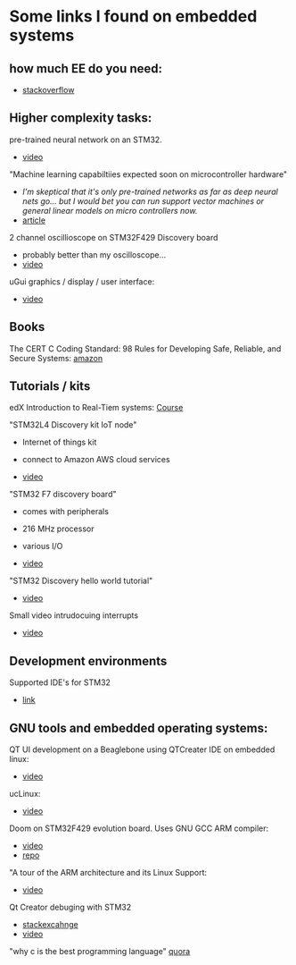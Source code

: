 # Some links I found on embedded systems

## how much EE do you need:
* [stackoverflow](https://softwareengineering.stackexchange.com/questions/22416/is-embedded-programming-closer-to-electrical-engineering-or-software-development)

## Higher complexity tasks:

pre-trained neural network on an STM32.

* [video](https://www.youtube.com/watch?v=pLGeGYQcUWU)


"Machine learning capabiltiies expected soon on microcontroller hardware"

* _I'm skeptical that it's only pre-trained networks as far as deep neural nets go... but I would bet you can run support vector machines or general linear models on micro controllers now._
* [article](https://iot.eetimes.com/machine-learning-capabilities-expected-soon-in-microprocessor-and-microcontroller-hardware/)

2 channel oscillioscope on STM32F429 Discovery board

* probably better than my oscilloscope...
* [video](https://www.youtube.com/watch?v=FmtO5DoVTfM)

uGui graphics / display / user interface:
* [video](https://www.youtube.com/watch?v=7I-V-38ufQk)

## Books

The CERT C Coding Standard:  98 Rules for Developing Safe, Reliable, and Secure Systems: [amazon](https://www.amazon.com/gp/product/0321984048/ref=oh_aui_detailpage_o03_s00?ie=UTF8&psc=1)

## Tutorials / kits

edX Introduction to Real-Tiem systems:
[Course](https://courses.edx.org/courses/course-v1:IEEEx+RTSIx+2015_T3/course/)

"STM32L4 Discovery kit IoT node"

* Internet of things kit
* connect to Amazon AWS cloud services

* [video](https://www.youtube.com/watch?v=6eUqxjBL_wI)


"STM32 F7 discovery board"

* comes with peripherals
* 216 MHz processor
* various I/O

* [video](https://www.youtube.com/watch?v=6eUqxjBL_wI)



"STM32 Discovery hello world tutorial"

* [video](https://www.youtube.com/watch?v=zlfXL3blDAo)


Small video intrudocuing interrupts

* [video](https://www.youtube.com/watch?v=jMnuQMYR3Ro)

## Development environments

Supported IDE's for STM32

* [link](http://www.st.com/en/development-tools/stm32-ides.html?querycriteria=productId=LN1200)


## GNU tools and embedded operating systems:

QT UI development on a Beaglebone using QTCreater IDE on embedded linux:

* [video](https://www.youtube.com/watch?v=yNvOyY9zK1o&t=1297s)


ucLinux:

* [video](https://www.youtube.com/watch?v=3WS3pvsOmp4)


Doom on STM32F429 evolution board.  Uses GNU GCC ARM compiler:

* [video](https://www.youtube.com/watch?v=bRNcfsDIc2A)
* [repo](https://github.com/floppes/stm32doom)

"A tour of the ARM architecture and its Linux Support:

* [video](https://www.youtube.com/watch?v=NNol7fRGo2E)


Qt Creator debuging with STM32

* [stackexcahnge](https://electronics.stackexchange.com/questions/212018/debugging-an-arm-stm32-microcontroller-using-qt-creator)
* [video](https://www.youtube.com/watch?v=YgHe3D1t3Fs)


"why c is the best programming language" [quora](https://www.quora.com/Why-is-C-the-best-programming-language)
